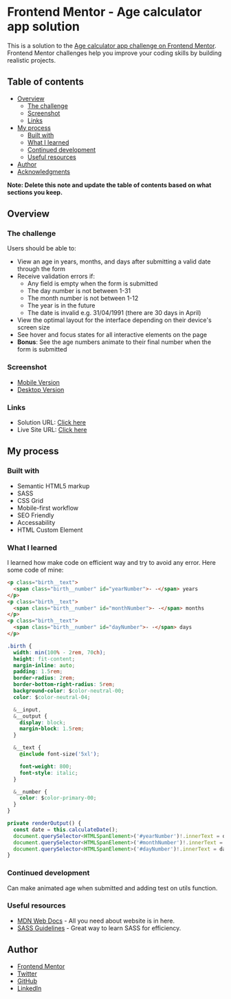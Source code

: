 # Frontend Mentor - Age calculator app solution

This is a solution to the [Age calculator app challenge on Frontend Mentor](https://www.frontendmentor.io/challenges/age-calculator-app-dF9DFFpj-Q). Frontend Mentor challenges help you improve your coding skills by building realistic projects. 

## Table of contents

- [Overview](#overview)
  - [The challenge](#the-challenge)
  - [Screenshot](#screenshot)
  - [Links](#links)
- [My process](#my-process)
  - [Built with](#built-with)
  - [What I learned](#what-i-learned)
  - [Continued development](#continued-development)
  - [Useful resources](#useful-resources)
- [Author](#author)
- [Acknowledgments](#acknowledgments)

**Note: Delete this note and update the table of contents based on what sections you keep.**

## Overview

### The challenge

Users should be able to:

- View an age in years, months, and days after submitting a valid date through the form
- Receive validation errors if:
  - Any field is empty when the form is submitted
  - The day number is not between 1-31
  - The month number is not between 1-12
  - The year is in the future
  - The date is invalid e.g. 31/04/1991 (there are 30 days in April)
- View the optimal layout for the interface depending on their device's screen size
- See hover and focus states for all interactive elements on the page
- **Bonus**: See the age numbers animate to their final number when the form is submitted

### Screenshot

- [Mobile Version](./assets/images/screenshots/screenshot-mobile-image.png)
- [Desktop Version](./assets/images/screenshots/screenshot-desktop-image.png)

### Links

- Solution URL: [Click here](https://github.com/arudiansaha/age-calculator-app/)
- Live Site URL: [Click here](https://age-calculator-app-indol.vercel.app/)

## My process

### Built with

- Semantic HTML5 markup
- SASS
- CSS Grid
- Mobile-first workflow
- SEO Friendly
- Accessability
- HTML Custom Element

### What I learned

I learned how make code on efficient way and try to avoid any error. Here some code of mine:

```html
<p class="birth__text">
  <span class="birth__number" id="yearNumber">- -</span> years
</p>
<p class="birth__text">
  <span class="birth__number" id="monthNumber">- -</span> months
</p>
<p class="birth__text">
  <span class="birth__number" id="dayNumber">- -</span> days
</p>
```
```css
.birth {
  width: min(100% - 2rem, 70ch);
  height: fit-content;
  margin-inline: auto;
  padding: 1.5rem;
  border-radius: 2rem;
  border-bottom-right-radius: 5rem;
  background-color: $color-neutral-00;
  color: $color-neutral-04;

  &__input,
  &__output {
    display: block;
    margin-block: 1.5rem;
  }

  &__text {
    @include font-size('5xl');

    font-weight: 800;
    font-style: italic;
  }

  &__number {
    color: $color-primary-00;
  }
}
```
```ts
private renderOutput() {
  const date = this.calculateDate();
  document.querySelector<HTMLSpanElement>('#yearNumber')!.innerText = date.year;
  document.querySelector<HTMLSpanElement>('#monthNumber')!.innerText = date.month;
  document.querySelector<HTMLSpanElement>('#dayNumber')!.innerText = date.day;
}
```

### Continued development

Can make animated age when submitted and adding test on utils function.

### Useful resources

- [MDN Web Docs](https://developer.mozilla.org/en-US/) - All you need about website is in here.
- [SASS Guidelines](https://sass-guidelin.es/) - Great way to learn SASS for efficiency.

## Author

- [Frontend Mentor](https://www.frontendmentor.io/profile/arudiansaha)
- [Twitter](https://www.twitter.com/arudiansaha)
- [GitHub](https://www.github.com/arudiansaha)
- [LinkedIn](https://www.linkedin.com/in/ky-ardiansyah)
